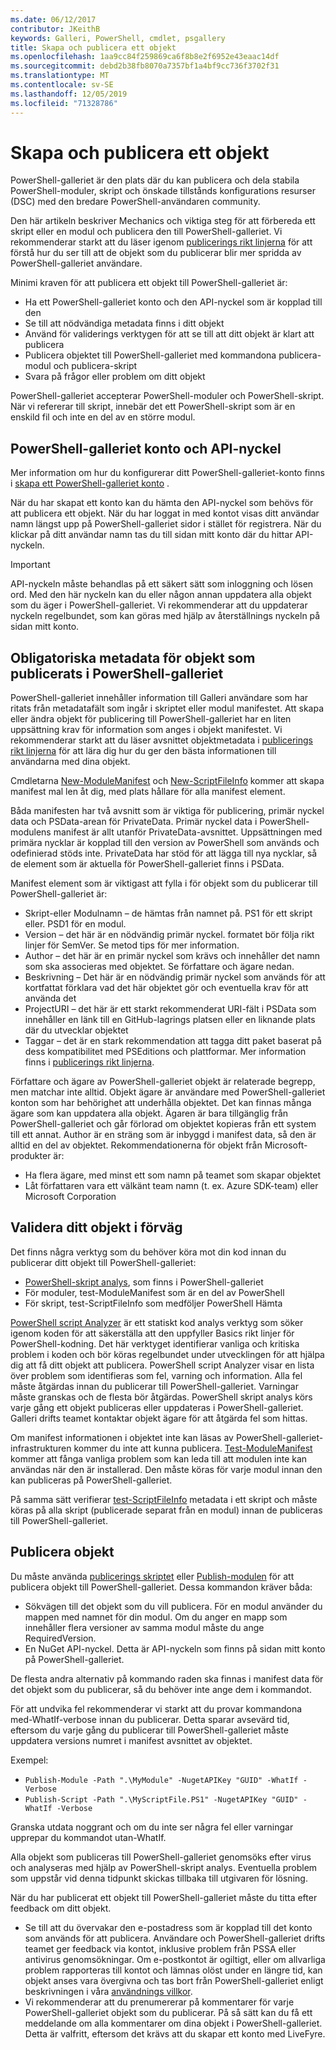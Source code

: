 ```yaml
---
ms.date: 06/12/2017
contributor: JKeithB
keywords: Galleri, PowerShell, cmdlet, psgallery
title: Skapa och publicera ett objekt
ms.openlocfilehash: 1aa9cc84f259869ca6f8b8e2f6952e43eaac14df
ms.sourcegitcommit: debd2b38fb8070a7357bf1a4bf9cc736f3702f31
ms.translationtype: MT
ms.contentlocale: sv-SE
ms.lasthandoff: 12/05/2019
ms.locfileid: "71328786"
---
```

# <a name="creating-and-publishing-an-item"></a>Skapa och publicera ett objekt

PowerShell-galleriet är den plats där du kan publicera och dela stabila PowerShell-moduler, skript och önskade tillstånds konfigurations resurser (DSC) med den bredare PowerShell-användaren community.

Den här artikeln beskriver Mechanics och viktiga steg för att förbereda ett skript eller en modul och publicera den till PowerShell-galleriet. Vi rekommenderar starkt att du läser igenom [publicerings rikt linjerna](../../concepts/publishing-guidelines.md) för att förstå hur du ser till att de objekt som du publicerar blir mer spridda av PowerShell-galleriet användare.

Minimi kraven för att publicera ett objekt till PowerShell-galleriet är:

- Ha ett PowerShell-galleriet konto och den API-nyckel som är kopplad till den
- Se till att nödvändiga metadata finns i ditt objekt
- Använd för validerings verktygen för att se till att ditt objekt är klart att publicera
- Publicera objektet till PowerShell-galleriet med kommandona publicera-modul och publicera-skript
- Svara på frågor eller problem om ditt objekt

PowerShell-galleriet accepterar PowerShell-moduler och PowerShell-skript. När vi refererar till skript, innebär det ett PowerShell-skript som är en enskild fil och inte en del av en större modul.

## <a name="powershell-gallery-account-and-api-key"></a>PowerShell-galleriet konto och API-nyckel

Mer information om hur du konfigurerar ditt PowerShell-galleriet-konto finns i [skapa ett PowerShell-galleriet konto](creating-an-account.md) .

När du har skapat ett konto kan du hämta den API-nyckel som behövs för att publicera ett objekt. När du har loggat in med kontot visas ditt användar namn längst upp på PowerShell-galleriet sidor i stället för registrera. När du klickar på ditt användar namn tas du till sidan mitt konto där du hittar API-nyckeln.

> [!IMPORTANT]
> API-nyckeln måste behandlas på ett säkert sätt som inloggning och lösen ord. Med den här nyckeln kan du eller någon annan uppdatera alla objekt som du äger i PowerShell-galleriet. Vi rekommenderar att du uppdaterar nyckeln regelbundet, som kan göras med hjälp av återställnings nyckeln på sidan mitt konto.

## <a name="required-metadata-for-items-published-to-the-powershell-gallery"></a>Obligatoriska metadata för objekt som publicerats i PowerShell-galleriet

PowerShell-galleriet innehåller information till Galleri användare som har ritats från metadatafält som ingår i skriptet eller modul manifestet. Att skapa eller ändra objekt för publicering till PowerShell-galleriet har en liten uppsättning krav för information som anges i objekt manifestet. Vi rekommenderar starkt att du läser avsnittet objektmetadata i [publicerings rikt linjerna](../../concepts/publishing-guidelines.md) för att lära dig hur du ger den bästa informationen till användarna med dina objekt.

Cmdletarna [New-ModuleManifest](/powershell/module/microsoft.powershell.core/new-modulemanifest) och [New-ScriptFileInfo](/powershell/module/PowerShellGet/New-ScriptFileInfo) kommer att skapa manifest mal len åt dig, med plats hållare för alla manifest element.

Båda manifesten har två avsnitt som är viktiga för publicering, primär nyckel data och PSData-arean för PrivateData. Primär nyckel data i PowerShell-modulens manifest är allt utanför PrivateData-avsnittet. Uppsättningen med primära nycklar är kopplad till den version av PowerShell som används och odefinierad stöds inte. PrivateData har stöd för att lägga till nya nycklar, så de element som är aktuella för PowerShell-galleriet finns i PSData.

Manifest element som är viktigast att fylla i för objekt som du publicerar till PowerShell-galleriet är:

- Skript-eller Modulnamn – de hämtas från namnet på. PS1 för ett skript eller. PSD1 för en modul.
- Version – det här är en nödvändig primär nyckel. formatet bör följa rikt linjer för SemVer. Se metod tips för mer information.
- Author – det här är en primär nyckel som krävs och innehåller det namn som ska associeras med objektet. Se författare och ägare nedan.
- Beskrivning – Det här är en nödvändig primär nyckel som används för att kortfattat förklara vad det här objektet gör och eventuella krav för att använda det
- ProjectURI – det här är ett starkt rekommenderat URI-fält i PSData som innehåller en länk till en GitHub-lagrings platsen eller en liknande plats där du utvecklar objektet
- Taggar – det är en stark rekommendation att tagga ditt paket baserat på dess kompatibilitet med PSEditions och plattformar. Mer information finns i [publicerings rikt linjerna](../../concepts/publishing-guidelines.md#tag-your-package-with-the-compatible-pseditions-and-platforms).

Författare och ägare av PowerShell-galleriet objekt är relaterade begrepp, men matchar inte alltid. Objekt ägare är användare med PowerShell-galleriet konton som har behörighet att underhålla objektet. Det kan finnas många ägare som kan uppdatera alla objekt. Ägaren är bara tillgänglig från PowerShell-galleriet och går förlorad om objektet kopieras från ett system till ett annat. Author är en sträng som är inbyggd i manifest data, så den är alltid en del av objektet. Rekommendationerna för objekt från Microsoft-produkter är:

- Ha flera ägare, med minst ett som namn på teamet som skapar objektet
- Låt författaren vara ett välkänt team namn (t. ex. Azure SDK-team) eller Microsoft Corporation

## <a name="pre-validate-your-item"></a>Validera ditt objekt i förväg

Det finns några verktyg som du behöver köra mot din kod innan du publicerar ditt objekt till PowerShell-galleriet:

- [PowerShell-skript analys](https://www.powershellgallery.com/packages/PSScriptAnalyzer/), som finns i PowerShell-galleriet
- För moduler, test-ModuleManifest som är en del av PowerShell
- För skript, test-ScriptFileInfo som medföljer PowerShell Hämta

[PowerShell script Analyzer](https://www.powershellgallery.com/packages/PSScriptAnalyzer/) är ett statiskt kod analys verktyg som söker igenom koden för att säkerställa att den uppfyller Basics rikt linjer för PowerShell-kodning. Det här verktyget identifierar vanliga och kritiska problem i koden och bör köras regelbundet under utvecklingen för att hjälpa dig att få ditt objekt att publicera. PowerShell script Analyzer visar en lista över problem som identifieras som fel, varning och information. Alla fel måste åtgärdas innan du publicerar till PowerShell-galleriet. Varningar måste granskas och de flesta bör åtgärdas. PowerShell skript analys körs varje gång ett objekt publiceras eller uppdateras i PowerShell-galleriet. Galleri drifts teamet kontaktar objekt ägare för att åtgärda fel som hittas.

Om manifest informationen i objektet inte kan läsas av PowerShell-galleriet-infrastrukturen kommer du inte att kunna publicera. [Test-ModuleManifest](/powershell/module/microsoft.powershell.core/test-modulemanifest) kommer att fånga vanliga problem som kan leda till att modulen inte kan användas när den är installerad. Den måste köras för varje modul innan den kan publiceras på PowerShell-galleriet.

På samma sätt verifierar [test-ScriptFileInfo](/powershell/module/PowerShellGet/test-scriptfileinfo) metadata i ett skript och måste köras på alla skript (publicerade separat från en modul) innan de publiceras till PowerShell-galleriet.

## <a name="publishing-items"></a>Publicera objekt

Du måste använda [publicerings skriptet](/powershell/module/PowerShellGet/publish-script) eller [Publish-modulen](/powershell/module/PowerShellGet/publish-module) för att publicera objekt till PowerShell-galleriet. Dessa kommandon kräver båda:

- Sökvägen till det objekt som du vill publicera. För en modul använder du mappen med namnet för din modul. Om du anger en mapp som innehåller flera versioner av samma modul måste du ange RequiredVersion.
- En NuGet API-nyckel. Detta är API-nyckeln som finns på sidan mitt konto på PowerShell-galleriet.

De flesta andra alternativ på kommando raden ska finnas i manifest data för det objekt som du publicerar, så du behöver inte ange dem i kommandot.

För att undvika fel rekommenderar vi starkt att du provar kommandona med-WhatIf-verbose innan du publicerar. Detta sparar avsevärd tid, eftersom du varje gång du publicerar till PowerShell-galleriet måste uppdatera versions numret i manifest avsnittet av objektet.

Exempel:

* `Publish-Module -Path ".\MyModule" -NugetAPIKey "GUID" -WhatIf -Verbose`
* `Publish-Script -Path ".\MyScriptFile.PS1" -NugetAPIKey "GUID" -WhatIf -Verbose`

Granska utdata noggrant och om du inte ser några fel eller varningar upprepar du kommandot utan-WhatIf.

Alla objekt som publiceras till PowerShell-galleriet genomsöks efter virus och analyseras med hjälp av PowerShell-skript analys. Eventuella problem som uppstår vid denna tidpunkt skickas tillbaka till utgivaren för lösning.

När du har publicerat ett objekt till PowerShell-galleriet måste du titta efter feedback om ditt objekt.

- Se till att du övervakar den e-postadress som är kopplad till det konto som används för att publicera. Användare och PowerShell-galleriet drifts teamet ger feedback via kontot, inklusive problem från PSSA eller antivirus genomsökningar. Om e-postkontot är ogiltigt, eller om allvarliga problem rapporteras till kontot och lämnas olöst under en längre tid, kan objekt anses vara övergivna och tas bort från PowerShell-galleriet enligt beskrivningen i våra [användnings villkor](https://www.powershellgallery.com/policies/Terms).
- Vi rekommenderar att du prenumererar på kommentarer för varje PowerShell-galleriet objekt som du publicerar. På så sätt kan du få ett meddelande om alla kommentarer om dina objekt i PowerShell-galleriet. Detta är valfritt, eftersom det krävs att du skapar ett konto med LiveFyre.
